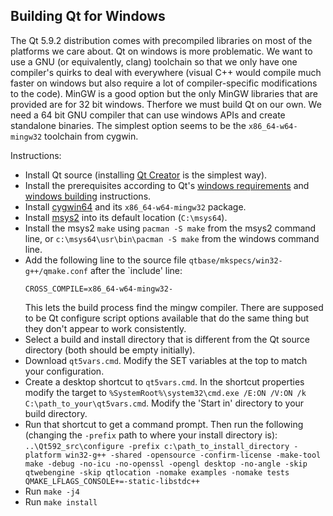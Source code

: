 ## Building Qt for Windows

The Qt 5.9.2 distribution comes with precompiled libraries on most of the
platforms we care about. Qt on windows is more problematic. We want to use a
GNU (or equivalently, clang) toolchain so that we only have one compiler's
quirks to deal with everywhere (visual C++ would compile much faster on
windows but also require a lot of compiler-specific modifications to the
code). MinGW is a good option but the only MinGW libraries that are provided
are for 32 bit windows. Therfore we must build Qt on our own. We need a 64
bit GNU compiler that can use windows APIs and create standalone binaries.
The simplest option seems to be the `x86_64-w64-mingw32` toolchain from
cygwin.

Instructions:
* Install Qt source (installing [Qt Creator](https://www1.qt.io/download/) 
  is the simplest way).
* Install the prerequisites according to Qt's 
  [windows requirements](http://doc.qt.io/qt-5/windows-requirements.html) and 
  [windows building](http://doc.qt.io/qt-5/windows-building.html) instructions.
* Install [cygwin64](https://www.cygwin.com/install.html) and its 
  `x86_64-w64-mingw32` package.
* Install [msys2](http://www.msys2.org/) into its default location (`C:\msys64`).
* Install the msys2 `make` using `pacman -S make` from the msys2 command line, 
  or `c:\msys64\usr\bin\pacman -S make` from the windows command line.
* Add the following line to the source file
  `qtbase/mkspecs/win32-g++/qmake.conf` after the `include' line:
  ```
  CROSS_COMPILE=x86_64-w64-mingw32-
  ```
  This lets the build process find the mingw compiler. There are supposed to
  be Qt configure script options available that do the same thing but they
  don't appear to work consistently.
* Select a build and install directory that is different from the Qt source 
  directory (both should be empty initially).
* Download `qt5vars.cmd`. Modify the SET variables at the top to match your 
  configuration.
* Create a desktop shortcut to `qt5vars.cmd`. In the shortcut properties modify 
  the target to
  `%SystemRoot%\system32\cmd.exe /E:ON /V:ON /k C:\path_to_your\qt5vars.cmd`. 
  Modify the 'Start in' directory to your build directory.
* Run that shortcut to get a command prompt. Then run the following
  (changing the `-prefix` path to where your install directory is): 
  `..\Qt592_src\configure -prefix c:\path_to_install_directory -platform win32-g++ -shared -opensource -confirm-license -make-tool make -debug -no-icu -no-openssl -opengl desktop -no-angle -skip qtwebengine -skip qtlocation -nomake examples -nomake tests QMAKE_LFLAGS_CONSOLE+=-static-libstdc++`
* Run `make -j4`
* Run `make install`
